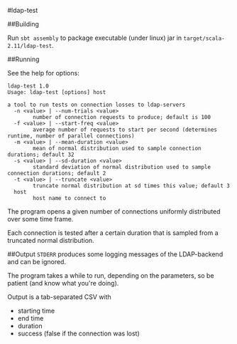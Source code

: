 #ldap-test

##Building

Run `sbt assembly` to package executable (under linux) jar in `target/scala-2.11/ldap-test`.

##Running

See the help for options:

    ldap-test 1.0
    Usage: ldap-test [options] host
    
    a tool to run tests on connection losses to ldap-servers
      -n <value> | --num-trials <value>
            number of connection requests to produce; default is 100
      -f <value> | --start-freq <value>
            average number of requests to start per second (determines runtime, number of parallel connections)
      -m <value> | --mean-duration <value>
            mean of normal distribution used to sample connection durations; default 32
      -s <value> | --sd-duration <value>
            standard deviation of normal distribution used to sample connection durations; default 2
      -t <value> | --truncate <value>
            truncate normal distribution at sd times this value; default 3
      host
            host name to connect to

The program opens a given number of connections uniformly distributed over some time frame.

Each connection is tested after a certain duration that is sampled from a truncated normal distribution.

##Output
`STDERR` produces some logging messages of the LDAP-backend and can be ignored.

The program takes a while to run, depending on the parameters, so be patient (and know what you're doing).

Output is a tab-separated CSV with 

 - starting time
 - end time
 - duration
 - success (false if the connection was lost)
 
 